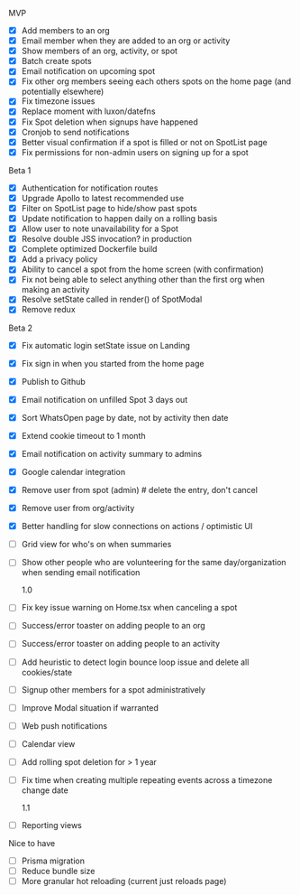 MVP

- [x] Add members to an org
- [x] Email member when they are added to an org or activity
- [x] Show members of an org, activity, or spot
- [x] Batch create spots
- [x] Email notification on upcoming spot
- [x] Fix other org members seeing each others spots on the home page (and potentially elsewhere)
- [x] Fix timezone issues
- [x] Replace moment with luxon/datefns
- [x] Fix Spot deletion when signups have happened
- [x] Cronjob to send notifications
- [x] Better visual confirmation if a spot is filled or not on SpotList page
- [x] Fix permissions for non-admin users on signing up for a spot

Beta 1

- [x] Authentication for notification routes
- [x] Upgrade Apollo to latest recommended use
- [x] Filter on SpotList page to hide/show past spots
- [x] Update notification to happen daily on a rolling basis
- [x] Allow user to note unavailability for a Spot
- [x] Resolve double JSS invocation? in production
- [x] Complete optimized Dockerfile build
- [x] Add a privacy policy
- [x] Ability to cancel a spot from the home screen (with confirmation)
- [x] Fix not being able to select anything other than the first org when making an activity
- [x] Resolve setState called in render() of SpotModal
- [x] Remove redux

Beta 2

- [x] Fix automatic login setState issue on Landing
- [x] Fix sign in when you started from the home page
- [x] Publish to Github
- [x] Email notification on unfilled Spot 3 days out
- [x] Sort WhatsOpen page by date, not by activity then date
- [x] Extend cookie timeout to 1 month
- [x] Email notification on activity summary to admins
- [x] Google calendar integration
- [x] Remove user from spot (admin) # delete the entry, don't cancel
- [x] Remove user from org/activity
- [x] Better handling for slow connections on actions / optimistic UI
- [ ] Grid view for who's on when summaries
- [ ] Show other people who are volunteering for the same day/organization when sending email notification

  1.0

- [ ] Fix key issue warning on Home.tsx when canceling a spot
- [ ] Success/error toaster on adding people to an org
- [ ] Success/error toaster on adding people to an activity
- [ ] Add heuristic to detect login bounce loop issue and delete all cookies/state
- [ ] Signup other members for a spot administratively
- [ ] Improve Modal situation if warranted
- [ ] Web push notifications
- [ ] Calendar view
- [ ] Add rolling spot deletion for > 1 year
- [ ] Fix time when creating multiple repeating events across a timezone change date

  1.1

- [ ] Reporting views

Nice to have

- [ ] Prisma migration
- [ ] Reduce bundle size
- [ ] More granular hot reloading (current just reloads page)
